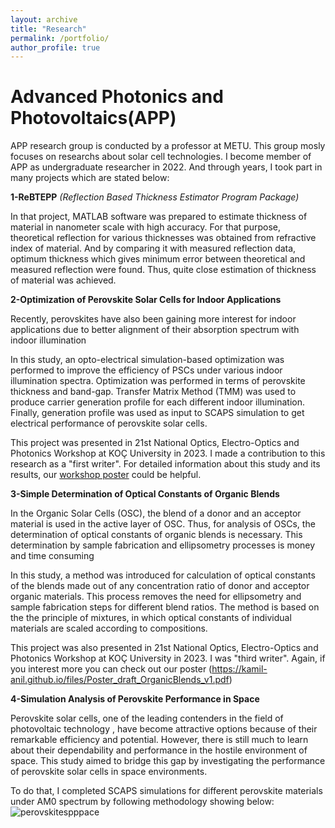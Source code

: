 ```yaml
---
layout: archive
title: "Research"
permalink: /portfolio/
author_profile: true
---
```



Advanced Photonics and Photovoltaics(APP)
======

APP research group is conducted by a professor at METU. This group mosly focuses on researchs about solar cell technologies. I become member of APP as undergraduate researcher in 2022. And through years, I took part in many projects which are stated below:    


**1-ReBTEPP**
*(Reflection Based Thickness Estimator Program Package)*

In that project, MATLAB software was prepared to estimate thickness of material in nanometer scale with high accuracy. For that purpose, theoretical reflection for various thicknesses was obtained from refractive index of material. And by comparing it with measured reflection data, optimum thickness which gives minimum error between theoretical and measured reflection were found. Thus, quite close estimation of thickness of material was achieved.

**2-Optimization of Perovskite Solar Cells for Indoor Applications**

Recently, perovskites have also been gaining more interest for indoor applications due to better alignment of their absorption spectrum with indoor illumination

In this study, an opto-electrical simulation-based optimization was performed to improve the efficiency of PSCs under various indoor illumination spectra. Optimization was performed in terms of perovskite thickness and band-gap. Transfer Matrix Method (TMM) was used to produce carrier generation profile for each different indoor illumination. Finally, generation profile was used as input to SCAPS simulation to get electrical performance of perovskite solar cells.

This project was presented in 21st National Optics, Electro-Optics and Photonics Workshop at KOÇ University in 2023. I made a contribution to this research as a "first writer". For detailed information about this study and its results, our [workshop poster](https://kamil-anil.github.io/files/Indoor_Perovskite.pdf) could be helpful.


**3-Simple Determination of Optical Constants of Organic Blends**

In the Organic Solar Cells (OSC), the blend of a donor and an acceptor material is used in the active layer of OSC. Thus, for analysis of OSCs, the determination of optical constants of organic blends is necessary. This determination by sample fabrication and ellipsometry processes is money and time consuming

In this study, a method was introduced for calculation of optical constants of the blends made out of any concentration ratio of donor and acceptor organic materials. This process removes the need for ellipsometry and sample fabrication steps for different blend ratios. The method is based on the the principle of mixtures, in which optical constants of individual materials are scaled according to compositions.

This project was also presented in 21st National Optics, Electro-Optics and Photonics Workshop at KOÇ University in 2023. I was "third writer". Again, if you interest more you can check out our poster (https://kamil-anil.github.io/files/Poster_draft_OrganicBlends_v1.pdf) 


**4-Simulation Analysis of Perovskite Performance in Space**

Perovskite solar cells, one of the leading contenders in the field of photovoltaic technology , have become attractive options because of their remarkable efficiency and potential. However, there is still much to learn about their dependability and performance in the hostile environment of space. This study aimed to bridge this gap by investigating the performance of perovskite solar cells in space environments.

To do that, I completed SCAPS simulations for different perovskite materials under AM0 spectrum by following methodology showing below:   
![perovskitespppace](https://github.com/Kamil-Anil/Kamil-Anil.github.io/assets/158865943/495d1382-e312-4605-bbdb-8ac34aaf18c4)

